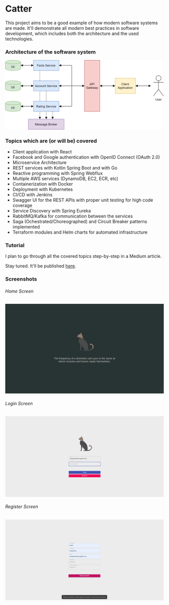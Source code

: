 # Catter

This project aims to be a good example of how modern software systems are made. It'll demonstrate all modern best practices in software development, which includes both the architecture and the used technologies.

### Architecture of the software system
![](./resources/catter-architecture.png?raw=true "Architecture")

### Topics which are (or will be) covered
- Client application with React
- Facebook and Google authentication with OpenID Connect (OAuth 2.0)
- Microservice Architecture
- REST services with Kotlin Spring Boot and with Go
- Reactive programming with Spring Webflux
- Multiple AWS services (DynamoDB, EC2, ECR, etc)
- Containerization with Docker
- Deployment with Kubernetes
- CI/CD with Jenkins
- Swagger UI for the REST APIs with proper unit testing for high code coverage
- Service Discovery with Spring Eureka
- RabbitMQ/Kafka for communication between the services
- Saga (Ochestrated/Choreographed) and Circuit Breaker patterns implemented
- Terraform modules and Helm charts for automated infrastructure

### Tutorial
I plan to go through all the covered topics step-by-step in a Medium article.

Stay tuned. It'll be published [here](https://medium.com/@danielgospodinow).

### Screenshots

###### Home Screen
![](./resources/catter-home-screen.png?raw=true "Architecture")

###### Login Screen
![](./resources/catter-login-screen.png?raw=true "Architecture")

###### Register Screen
![](./resources/catter-register-screen.png?raw=true "Architecture")

